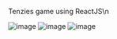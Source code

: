 Tenzies game using ReactJS\n

![image](https://user-images.githubusercontent.com/87964996/215267989-d8be76f1-9e70-42c9-8e67-4ea7064b14cd.png)
![image](https://user-images.githubusercontent.com/87964996/215268007-516e3191-536c-44fa-a72a-a2392128c8e3.png)
![image](https://user-images.githubusercontent.com/87964996/215268018-eb8b2eac-e085-4fb8-a5e0-4ad8d1e4340d.png)
